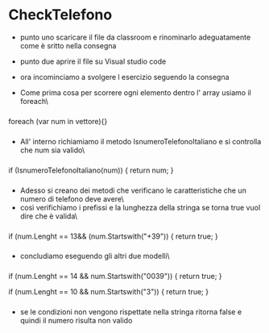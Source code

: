 # CheckTelefono
- punto uno scaricare il file da classroom e rinominarlo adeguatamente come è sritto nella consegna
- punto due aprire il file su Visual studio code
- ora incominciamo a svolgere l esercizio seguendo la consegna

- Come prima cosa per scorrere ogni elemento dentro l' array usiamo il foreach\
###
  foreach (var num in vettore){}
###
- All' interno richiamiamo il metodo IsnumeroTelefonoItaliano e si controlla che num sia valido\
###
  if (IsnumeroTelefonoItaliano(num))
      {
         return num;
      }
###
- Adesso si creano dei metodi che verificano le caratteristiche che un numero di telefono deve avere\
- così verifichiamo i prefissi e la lunghezza della stringa se torna true vuol dire che è valida\
###
  if (num.Lenght == 13&& (num.Startswith("+39"))
      {
         return true;
      }
###
- concludiamo eseguendo gli altri due modelli\
###
if (num.Lenght == 14 && num.Startswith("0039"))
   {
         return true;
   }

if (num.Lenght == 10 && num.Startswith("3"))
   {
         return true;
   }
###
- se le condizioni non vengono rispettate nella stringa ritorna false e quindi il numero risulta non valido
  

   
